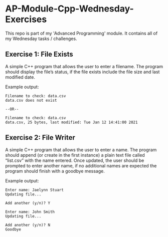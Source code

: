 # AP-Module-Cpp-Wednesday-Exercises
This repo is part of my 'Advanced Programming' module. It contains all of my Wednesday tasks / challenges.

## Exercise 1: File Exists
A simple C++ program that allows the user to enter a filename. The program should display the file’s status, if the file exists include the file size and last modified date.

Example output:
```
Filename to check: data.csv
data.csv does not exist

--OR--

Filename to check: data.csv
data.csv, 25 bytes, last modified: Tue Jan 12 14:41:00 2021
```
## Exercise 2: File Writer
A simple C++ program that allows the user to enter a name. The program should append (or create in the first instance) a plain text file called “list.csv” with the name entered. Once updated, the user should be prompted to enter another name, if no additional names are expected the program should finish with a goodbye message.

Example output:
```
Enter name: Jaelynn Stuart
Updating file...

Add another (y/n)? Y

Enter name: John Smith
Updating file...

Add another (y/n)? N
Goodbye
```
